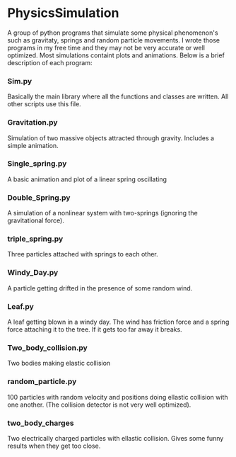 # PhysicsSimulation
A group of python programs that simulate some physical phenomenon's such as gravitaty, springs and random particle movements. I wrote those programs in my free time and 
they may not be very accurate or well optimized. Most simulations containt plots and animations. Below is a brief description of each program:

### Sim.py
Basically the main library where all the functions and classes are written. All other scripts use this file.

### Gravitation.py
Simulation of two massive objects attracted through gravity. Includes a simple animation.

### Single_spring.py
A basic animation and plot of a linear spring oscillating

### Double_Spring.py
A simulation of a nonlinear system with two-springs (ignoring the gravitational force).

### triple_spring.py
Three particles attached with springs to each other.

### Windy_Day.py
A particle getting drifted in the presence of some random wind.

### Leaf.py
A leaf getting blown in a windy day. The wind has friction force and a spring force attaching it to the tree. If it gets too far away it breaks.

### Two_body_collision.py
Two bodies making elastic collision

### random_particle.py
100 particles with random velocity and positions doing ellastic collision with one another. (The collision detector is not very well optimized).

### two_body_charges
Two electrically charged particles with ellastic collision. Gives some funny results when they get too close.

